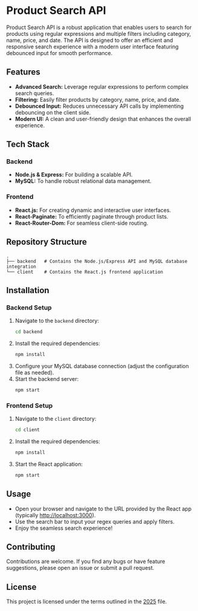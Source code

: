 # Product Search API

Product Search API is a robust application that enables users to search for products using regular expressions and multiple filters including category, name, price, and date. The API is designed to offer an efficient and responsive search experience with a modern user interface featuring debounced input for smooth performance.

## Features

- **Advanced Search:** Leverage regular expressions to perform complex search queries.
- **Filtering:** Easily filter products by category, name, price, and date.
- **Debounced Input:** Reduces unnecessary API calls by implementing debouncing on the client side.
- **Modern UI:** A clean and user-friendly design that enhances the overall experience.

## Tech Stack

### Backend
- **Node.js & Express:** For building a scalable API.
- **MySQL:** To handle robust relational data management.

### Frontend
- **React.js:** For creating dynamic and interactive user interfaces.
- **React-Paginate:** To efficiently paginate through product lists.
- **React-Router-Dom:** For seamless client-side routing.

## Repository Structure

```
.
├── backend   # Contains the Node.js/Express API and MySQL database integration
└── client    # Contains the React.js frontend application
```

## Installation

### Backend Setup
1. Navigate to the `backend` directory:
    ```bash
    cd backend
    ```
2. Install the required dependencies:
    ```bash
    npm install
    ```
3. Configure your MySQL database connection (adjust the configuration file as needed).
4. Start the backend server:
    ```bash
    npm start
    ```

### Frontend Setup
1. Navigate to the `client` directory:
    ```bash
    cd client
    ```
2. Install the required dependencies:
    ```bash
    npm install
    ```
3. Start the React application:
    ```bash
    npm start
    ```

## Usage

- Open your browser and navigate to the URL provided by the React app (typically [http://localhost:3000](http://localhost:3000)).
- Use the search bar to input your regex queries and apply filters.
- Enjoy the seamless search experience!

## Contributing

Contributions are welcome. If you find any bugs or have feature suggestions, please open an issue or submit a pull request.

## License

This project is licensed under the terms outlined in the [2025](./LICENSE) file.
